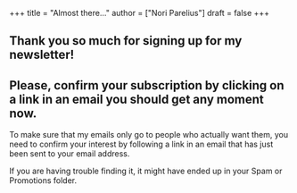 +++
title = "Almost there..."
author = ["Nori Parelius"]
draft = false
+++

## Thank you so much for signing up for my newsletter!
## Please, confirm your subscription by clicking on a link in an email you should get any moment now.

To make sure that my emails only go to people who actually want them, you need to confirm your interest by following a link in an email that has just been sent to your email address. 

If you are having trouble finding it, it might have ended up in your Spam or Promotions folder. 